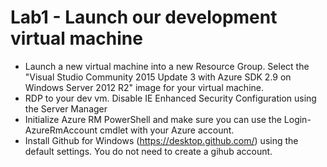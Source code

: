 # Lab1 - Launch our development virtual machine

* Launch a new virtual machine into a new Resource Group. Select the "Visual Studio Community 2015 Update 3 with Azure SDK 2.9 on Windows Server 2012 R2" image for your virtual machine.
* RDP to your dev vm. Disable IE Enhanced Security Configuration using the Server Manager
* Initialize Azure RM PowerShell and make sure you can use the Login-AzureRmAccount cmdlet with your Azure account.
* Install Github for Windows (https://desktop.github.com/) using the default settings. You do not need to create a gihub account.

